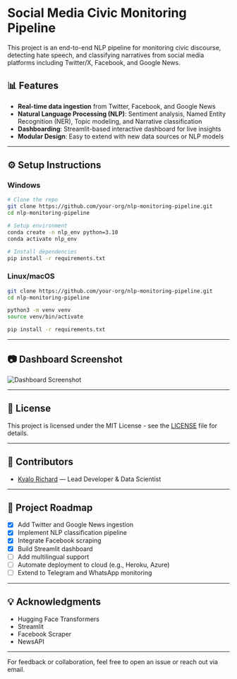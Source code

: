 
# Social Media Civic Monitoring Pipeline

This project is an end-to-end NLP pipeline for monitoring civic discourse, detecting hate speech, and classifying narratives from social media platforms including Twitter/X, Facebook, and Google News.

## 📊 Features

- **Real-time data ingestion** from Twitter, Facebook, and Google News
- **Natural Language Processing (NLP)**: Sentiment analysis, Named Entity Recognition (NER), Topic modeling, and Narrative classification
- **Dashboarding**: Streamlit-based interactive dashboard for live insights
- **Modular Design**: Easy to extend with new data sources or NLP models

---

## ⚙️ Setup Instructions

### Windows

```bash
# Clone the repo
git clone https://github.com/your-org/nlp-monitoring-pipeline.git
cd nlp-monitoring-pipeline

# Setup environment
conda create -n nlp_env python=3.10
conda activate nlp_env

# Install dependencies
pip install -r requirements.txt
```

### Linux/macOS

```bash
git clone https://github.com/your-org/nlp-monitoring-pipeline.git
cd nlp-monitoring-pipeline

python3 -m venv venv
source venv/bin/activate

pip install -r requirements.txt
```

---

## 📷 Dashboard Screenshot

![Dashboard Screenshot](screenshots/dashboard_main.png)

---

## 📜 License

This project is licensed under the MIT License - see the [LICENSE](LICENSE) file for details.

---

## 👥 Contributors

- [Kyalo Richard](https://github.com/kyalorichard) — Lead Developer & Data Scientist

---

## 🚧 Project Roadmap

- [x] Add Twitter and Google News ingestion
- [x] Implement NLP classification pipeline
- [x] Integrate Facebook scraping
- [x] Build Streamlit dashboard
- [ ] Add multilingual support
- [ ] Automate deployment to cloud (e.g., Heroku, Azure)
- [ ] Extend to Telegram and WhatsApp monitoring

---

## 💡 Acknowledgments

- Hugging Face Transformers
- Streamlit
- Facebook Scraper
- NewsAPI

---

For feedback or collaboration, feel free to open an issue or reach out via email.
